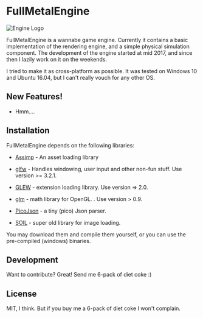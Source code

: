 # FullMetalEngine

![Engine Logo](https://scontent.fsdv2-1.fna.fbcdn.net/v/t1.0-9/36805418_10216245942598595_3451811868006416384_n.jpg?_nc_cat=0&oh=560fd2f5fb4b5be308875e3c3461425b&oe=5BE54687)


FullMetalEngine is a wannabe game engine. Currently it contains a basic implementation of the rendering engine, and a simple physical simulation component. 
The development of the engine started at mid 2017, and since then I lazily work on it on the weekends. 

I tried to make it as cross-platform as possible. It was tested on Windows 10 and Ubuntu 16.04, but I can't really vouch for any other OS.

## New Features!
  - Hmm....
## Installation

FullMetalEngine depends on the following libraries:

- [Assimp](http://www.assimp.org/) - An asset loading library

- [glfw](http://www.glfw.org/) - Handles windowing, user input and other non-fun stuff. Use version >= 3.2.1.

- [GLEW](http://glew.sourceforge.net/) - extension loading library. Use version => 2.0.

- [glm](https://glm.g-truc.net/0.9.9/index.html) - math library for OpenGL. . Use version > 0.9.

- [PicoJson](https://github.com/kazuho/picojson) - a tiny (pico) Json parser.

- [SOIL](https://www.lonesock.net/soil.html) - super old library for image loading.

You may download them and compile them yourself, or you can use the pre-compiled (windows) binaries. 


## Development
Want to contribute? Great! Send me 6-pack of diet coke :)

## License
MIT, I think. But if you buy me a 6-pack of diet coke I won't complain. 

